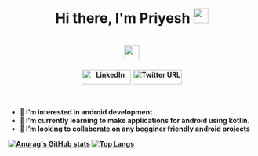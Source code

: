 <p>
  <h1 align="center"><b>Hi there, I'm Priyesh <img src="https://media.giphy.com/media/llarwdtFqG63IlqUR1/giphy.gif" alt="" width="30" height="30"></h1>
    
  <h1 align="center"> <img src="" alt="" width="30" height="30"></h1>
    
   
</p>
<!---<img src="C:\Users\priyesh sinha\Downloads\giphy.gif" alt="My Project GIF" width="100" height="100">--->
  <p align="center">
<a href="https://www.linkedin.com/in/priyeshh/" target="_blank"><img alt="LinkedIn" src="https://img.shields.io/badge/-LinkedIn-0077B5?style=flat-square&logo=Linkedin&logoColor=white" width=100 height= 30></a>
 <a href="https://www.instagram.com/me.priiyesh/" target="_blank"><img alt="Twitter URL" src="https://img.shields.io:/twitter/url?label=instagram&logo=instagram&logoColor=instagram&style=social&url=https%3A%2F%2Fwww.instagram.com%2Fme.priiyesh%2F"  width=100 height= 30></a>
</p>
<br />
 
- 👀 I’m interested in android development
- 🌱 I’m currently learning to make applications for android using kotlin.
- 💞️ I’m looking to collaborate on any begginer friendly android projects
 

<!---
priyesh0071/priyesh0071 is a ✨ special ✨ repository because its `README.md` (this file) appears on your GitHub profile.
You can click the Preview link to take a look at your changes.
--->
[![Anurag's GitHub stats](https://github-readme-stats.vercel.app/api?username=priyesh0071&hide=stars&count_private=true&show_icons=true&theme=tokyonight)](https://github.com/anuraghazra/github-readme-stats)
[![Top Langs](https://github-readme-stats.vercel.app/api/top-langs/?username=priyesh0071&layout=compact&theme=tokyonight&langs_count=8)](https://github.com/anuraghazra/github-readme-stats)

